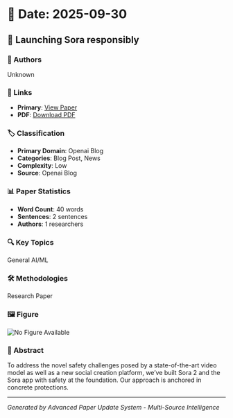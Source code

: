 # 📅 Date: 2025-09-30

## 📄 Launching Sora responsibly

### 👥 Authors
Unknown

### 🔗 Links
- **Primary**: [View Paper](https://openai.com/index/launching-sora-responsibly)
- **PDF**: [Download PDF](https://arxiv.org/pdf/.pdf) 



### 🏷️ Classification
- **Primary Domain**: Openai Blog
- **Categories**: Blog Post, News
- **Complexity**: Low
- **Source**: Openai Blog

### 📊 Paper Statistics
- **Word Count**: 40 words
- **Sentences**: 2 sentences
- **Authors**: 1 researchers

### 🔍 Key Topics
General AI/ML

### 🛠️ Methodologies
Research Paper

### 🖼️ Figure
![No Figure Available](https://img.shields.io/badge/Figure-Not_Available-lightgrey?style=for-the-badge)

### 📝 Abstract
To address the novel safety challenges posed by a state-of-the-art video model as well as a new social creation platform, we’ve built Sora 2 and the Sora app with safety at the foundation. Our approach is anchored in concrete protections.

---
*Generated by Advanced Paper Update System - Multi-Source Intelligence*
